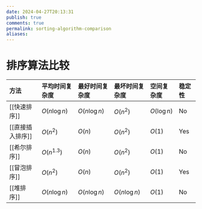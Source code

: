 ```yaml
---
date: 2024-04-27T20:13:31
publish: true
comments: true
permalink: sorting-algorithm-comparison
aliases:
---
```


# 排序算法比较

| 方法         | 平均时间复杂度       | 最好时间复杂度       | 最坏时间复杂度       | 空间复杂度       | 稳定性 |
| :--------- | :------------ | :------------ | :------------ | :---------- | :-- |
| [[快速排序]]   | $O(n \log n)$ | $O(n \log n)$ | $O(n^2)$      | $O(\log n)$ | No  |
| [[直接插入排序]] | $O(n^2)$      | $O(n)$        | $O(n^2)$      | $O(1)$      | Yes |
| [[希尔排序]]   | $O(n^{1.3})$  | $O(n)$        | $O(n^2)$      | $O(1)$      | No  |
| [[冒泡排序]]   | $O(n^2)$      | $O(n)$        | $O(n^2)$      | $O(1)$      | Yes |
| [[堆排序]]    | $O(n \log n)$ | $O(n \log n)$ | $O(n \log n)$ | $O(1)$      | No  |
